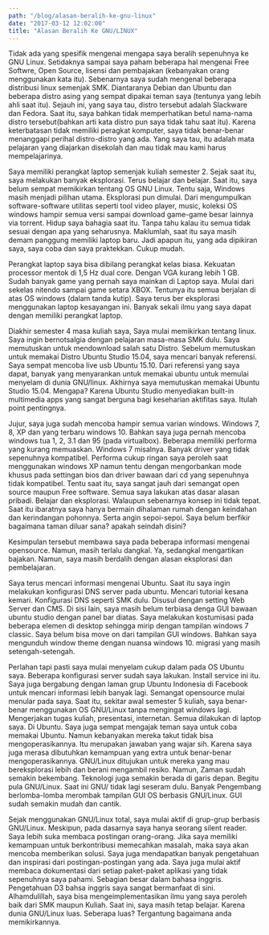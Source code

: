 ```yaml
---
path: "/blog/alasan-beralih-ke-gnu-linux"
date: "2017-03-12 12:02:00"
title: "Alasan Beralih Ke GNU/LINUX"
---
```


Tidak ada yang spesifik mengenai mengapa saya beralih sepenuhnya ke GNU Linux. Setidaknya sampai saya paham beberapa hal mengenai Free Softwre, Open Source, lisensi dan pembajakan (kebanyakan orang menggunakan kata itu). Sebenarnya saya sudah mengenal beberapa distribusi linux semenjak SMK.  Diantaranya Debian dan Ubuntu dan beberapa distro asing yang sempat dipakai teman saya (tentunya yang lebih ahli saat itu). Sejauh ini, yang saya tau, distro tersebut adalah Slackware dan Fedora. Saat itu, saya bahkan tidak memperhatikan betul nama-nama distro tersebut(bahkan arti kata distro pun saya tidak tahu saat itu). Karena keterbatasan tidak memiliki peragkat komputer, saya tidak benar-benar menanggapi perihal distro-distro yang ada. Yang saya tau, itu adalah mata pelajaran yang diajarkan disekolah dan mau tidak mau kami harus mempelajarinya.



Saya memiliki perangkat laptop semenjak kuliah semester 2. Sejak saat itu, saya melakukan banyak eksplorasi. Terus belajar dan belajar. Saat itu, saya belum sempat memikirkan tentang OS GNU Linux. Tentu saja, Windows masih menjadi pilihan utama. Eksplorasi pun dimulai. Dari mengumpulkan software-software utilitas seperti tool video player, music, koleksi OS windows hampir semua versi sampai download game-game besar lainnya via torrent. Hidup saya bahagia saat itu. Tanpa tahu kalau itu semua tidak sesuai dengan apa yang seharusnya. Maklumlah, saat itu saya masih demam panggung memiliki laptop baru. Jadi apapun itu, yang ada dipikiran saya, saya coba dan saya praktekkan. Cukup mudah.



Perangkat laptop saya bisa dibilang perangkat kelas biasa. Kekuatan processor mentok di 1,5 Hz dual core. Dengan VGA kurang lebih 1 GB. Sudah banyak game yang pernah saya mainkan di Laptop saya. Mulai dari sekelas nitendo sampai game setara XBOX. Tentunya itu semua berjalan di atas OS windows (dalam tanda kutip). Saya terus ber eksplorasi menggunakan laptop kesayangan ini. Banyak sekali ilmu yang saya dapat dengan memiliki perangkat laptop.



Diakhir semester 4 masa kuliah saya, Saya mulai memikirkan tentang linux. Saya ingin bernotsalgia dengan pelajaran masa-masa SMK dulu. Saya memutuskan untuk mendownload salah satu Distro. Sebelum memutuskan untuk memakai Distro Ubuntu Studio 15.04, saya mencari banyak referensi. Saya sempat mencoba live usb Ubuntu 15.10. Dari referensi yang saya dapat, banyak yang menyarankan untuk memakai ubuntu untuk memulai menyelam di dunia GNU/linux. Akhirnya saya memutuskan memakai Ubuntu Studio 15.04. Mengapa? Karena Ubuntu Studio menyediakan built-in multimedia apps yang sangat berguna bagi keseharian aktifitas saya. Itulah point pentingnya.



Jujur, saya juga sudah mencoba hampir semua varian windows. Windows 7, 8, XP dan yang terbaru windows 10. Bahkan saya juga pernah mencoba windows tua 1, 2, 3.1 dan 95 (pada virtualbox). Beberapa memiliki performa yang kurang memuaskan. Windows 7 misalnya. Banyak driver yang tidak sepenuhnya kompatibel. Performa cukup ringan saya peroleh saat menggunakan windows XP namun tentu dengan mengorbankan mode khusus pada settingan bios dan driver bawaan dari cd yang sepenuhnya tidak kompatibel. Tentu saat itu, saya sangat jauh dari semangat open source maupun Free software. Semua saya lakukan atas dasar alasan pribadi. Belajar dan eksplorasi. Walaupun sebenarnya konsep ini tidak tepat. Saat itu ibaratnya saya hanya bermain dihalaman rumah dengan keindahan dan kerindangan pohonnya. Serta angin sepoi-sepoi. Saya belum berfikir bagaimana taman diluar sana? apakah seindah disini?



Kesimpulan tersebut membawa saya pada beberapa informasi mengenai opensource. Namun, masih terlalu dangkal. Ya, sedangkal mengartikan bajakan. Namun, saya masih berdalih dengan alasan eksplorasi dan pembelajaran.



Saya terus mencari informasi mengenai Ubuntu. Saat itu saya ingin melakukan konfigurasi DNS server pada ubuntu. Mencari tutorial kesana kemari. Konfigurasi DNS seperti SMK dulu. Disusul dengan setting Web Server dan CMS. Di sisi lain, saya masih belum terbiasa denga GUI bawaan ubuntu studio dengan panel bar diatas. Saya melakukan kostumisasi pada beberapa elemen di desktop sehingga mirip dengan tampilan windows 7 classic. Saya belum bisa move on dari tampilan GUI windows. Bahkan saya mengunduh window theme dengan nuansa windows 10. migrasi yang masih setengah-setengah.



Perlahan tapi pasti saya mulai menyelam cukup dalam pada OS Ubuntu saya. Beberapa konfigurasi server sudah saya lakukan. Install service ini itu. Saya juga bergabung dengan laman grup Ubuntu Indonesia di Facebook untuk mencari informasi lebih banyak lagi. Semangat opensource mulai menular pada saya. Saat itu, sekitar awal semester 5 kuliah, saya benar-benar menggunakan OS GNU/Linux tanpa mengingat windows lagi. Mengerjakan tugas kuliah, presentasi, internetan. Semua dilakukan di laptop saya. Di Ubuntu. Saya juga sempat mengajak teman saya untuk coba memakai Ubuntu. Namun kebanyakan mereka takut tidak bisa mengoperasikannya. Itu merupakan jawaban yang wajar sih. Karena saya juga merasa dibutuhkan kemampuan yang extra untuk benar-benar mengoperasikannya. GNU/Linux ditujukan untuk mereka yang mau bereksplorasi lebih dan berani mengambil resiko. Namun, Zaman sudah semakin bekembang. Teknologi juga semakin berada di garis depan. Begitu pula GNU/Linux. Saat ini GNU/ tidak lagi seseram dulu. Banyak Pengembang berlomba-lomba merombak tampilan GUI OS berbasis GNU/Linux. GUI sudah semakin mudah dan cantik.



Sejak menggunakan GNU/Linux total, saya mulai aktif di grup-grup berbasis GNU/Linux. Meskipun, pada dasarnya saya hanya seorang silent reader. Saya lebih suka membaca postingan orang-orang. Jika saya memiliki kemampuan untuk berkontribusi memecahkan masalah, maka saya akan mencoba memberikan solusi. Saya juga mendapatkan banyak pengetahuan dan inspirasi dari postingan-postingan yang ada. Saya juga mulai aktif membaca dokumentasi dari setiap paket-paket aplikasi yang tidak sepenuhnya saya pahami. Sebagian besar dalam bahasa inggris. Pengetahuan D3 bahsa inggris saya sangat bermanfaat di sini. Alhamdulillah, saya bisa mengeimplementasikan ilmu yang saya peroleh baik dari SMK maupun Kuliah. Saat ini, saya masih tetap belajar. Karena dunia GNU/Linux luas. Seberapa luas? Tergantung bagaimana anda memikirkannya.